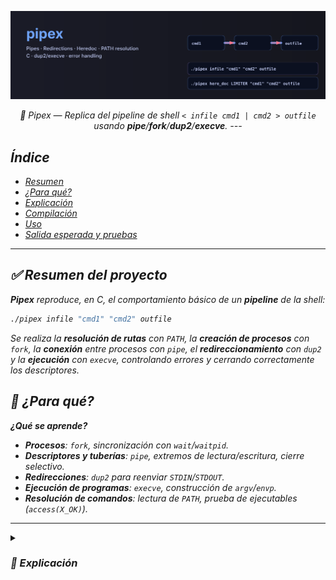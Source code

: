 <!-- ===================== BANNER ===================== -->
<p align="center">
  <img src="https://raw.githubusercontent.com/NanoHtz/Assets/main/pipex/banner.svg" alt="Pipex banner">
</p>

<p align="center"><i>🧵 Pipex — Replica del pipeline de shell <code>&lt; infile cmd1 | cmd2 &gt; outfile</code> usando <b>pipe</b>/<b>fork</b>/<b>dup2</b>/<b>execve</b>.
---

## Índice
- [Resumen](#resumen)
- [¿Para qué?](#para-que)
- [Explicación](#explicacion)
- [Compilación](#compilacion)
- [Uso](#uso)
- [Salida esperada y pruebas](#salida)

---
<a id="resumen"></a>
## ✅ Resumen del proyecto<br>

**Pipex** reproduce, en C, el comportamiento básico de un **pipeline** de la shell:
```bash
./pipex infile "cmd1" "cmd2" outfile
```
Se realiza la **resolución de rutas** con `PATH`, la **creación de procesos** con `fork`, la **conexión** entre procesos con `pipe`, el **redireccionamiento** con `dup2` y la **ejecución** con `execve`, controlando errores y cerrando correctamente los descriptores.
<a id="para-que"></a>
## 🧩 ¿Para qué?

**¿Qué se aprende?**
- **Procesos**: `fork`, sincronización con `wait`/`waitpid`.
- **Descriptores y tuberías**: `pipe`, extremos de lectura/escritura, cierre selectivo.
- **Redirecciones**: `dup2` para reenviar `STDIN`/`STDOUT`.
- **Ejecución de programas**: `execve`, construcción de `argv`/`envp`.
- **Resolución de comandos**: lectura de `PATH`, prueba de ejecutables (`access(X_OK)`).

---

<a id="explicacion"></a>
<details>
  <summary><h3>📝 Explicación</h3></summary>

### 🔌 Tuberías y duplicación de FDs
- `pipe(fd)` crea dos extremos: `fd[0]` (lectura) y `fd[1]` (escritura).
- `dup2(old, new)` redirige `new` hacia `old`. Tras duplicar, puedes **cerrar** el original.
- Cada proceso debe **cerrar** todos los FDs que **no usa** para evitar bloqueos (lectores que nunca ven EOF).

### 🧭 Flujo
Equivalente a: `< infile cmd1 | cmd2 > outfile`

1) **Abrir** ficheros  
   - `infile`: `open(..., O_RDONLY)`  
   - `outfile`: `open(..., O_CREAT|O_TRUNC|O_WRONLY, 0644)`

2) **Crear** `pipe(p)`  

3) **fork #1 (hijo A → cmd1)**  
   - `dup2(infile, STDIN_FILENO)`  
   - `dup2(p[1], STDOUT_FILENO)`  
   - **Cerrar**: `infile`, ambos `p[]`, `outfile` (no lo usa)  
   - **execve** de `cmd1` (tras resolver PATH)  

4) **fork #2 (hijo B → cmd2)**  
   - `dup2(p[0], STDIN_FILENO)`  
   - `dup2(outfile, STDOUT_FILENO)`  
   - **Cerrar**: `outfile`, ambos `p[]`, `infile`  
   - **execve** de `cmd2`  

5) **Padre**  
   - Cierra **todos** los FDs (`infile`, `outfile`, `p[0]`, `p[1]`)  
   - `waitpid` a los hijos y propaga un código de salida coherente (p. ej. el del último comando)

<a id="compilacion"></a>
## 🛠️ Compilación
⬇️ Descarga

```bash
git clone https://github.com/NanoHtz/Pipex.git
```
🏗️ Makefile
```bash
make          # produce ./pipex  (mandatory)
make bonus    # produce ./pipex_bonus (N comandos + here_doc)
make clean    # borra objetos
make fclean   # borra objetos y binarios
make re       # limpia y recompila
```

